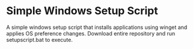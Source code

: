 # Simple Windows Setup Script

A simple windows setup script that installs applications using winget and applies OS preference changes. Download entire repository and run setupscript.bat to execute.
